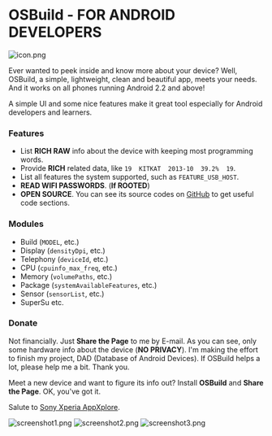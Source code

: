 # OSBuild - FOR ANDROID DEVELOPERS

![icon.png](/Drawable/icon.png)

Ever wanted to peek inside and know more about your device? Well, OSBuild, a simple, lightweight, clean and beautiful app, meets your needs. And it works on all phones running Android 2.2 and above!

A simple UI and some nice features make it great tool especially for Android developers and learners.

### Features
* List **RICH RAW** info about the device with keeping most programming words.
* Provide **RICH** related data, like `19  KITKAT  2013-10  39.2%  19`.
* List all features the system supported, such as `FEATURE_USB_HOST`.
* **READ WIFI PASSWORDS**. (**If ROOTED**)
* **OPEN SOURCE**. You can see its source codes on [GitHub](https://github.com/by-syk/OSBuild) to get useful code sections.

### Modules
* Build (`MODEL`, etc.)
* Display (`densityDpi`, etc.)
* Telephony (`deviceId`, etc.)
* CPU (`cpuinfo_max_freq`, etc.)
* Memory (`volumePaths`, etc.)
* Package (`systemAvailableFeatures`, etc.)
* Sensor (`sensorList`, etc.)
* SuperSu
etc.

### Donate
Not financially.
Just **Share the Page** to me by E-mail. As you can see, only some hardware info about the device (**NO PRIVACY**).
I'm making the effort to finish my project, DAD (Database of Android Devices). If OSBuild helps a lot, please help me a bit. Thank you.

Meet a new device and want to figure its info out? Install **OSBuild** and **Share the Page**. OK, you've got it.

Salute to [Sony Xperia AppXplore](http://developer.sonymobile.com/knowledge-base/tools/download-appxplore-and-learn-more-about-your-apps/).

![screenshot1.png](/Drawable/screenshot1.png)
![screenshot2.png](/Drawable/screenshot2.png)
![screenshot3.png](/Drawable/screenshot3.png)